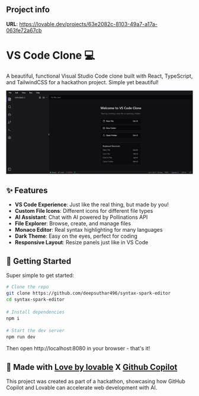 ## Project info

**URL**: https://lovable.dev/projects/63e2082c-8103-49a7-a17a-063fe72a67cb

# VS Code Clone 💻

A beautiful, functional Visual Studio Code clone built with React, TypeScript, and TailwindCSS for a hackathon project. Simple yet beautiful!

![VS Code Clone Screenshot](public/screenshot.png)

## ✨ Features
- **VS Code Experience**: Just like the real thing, but made by you!
- **Custom File Icons**: Different icons for different file types
- **AI Assistant**: Chat with AI powered by Pollinations API
- **File Explorer**: Browse, create, and manage files
- **Monaco Editor**: Real syntax highlighting for many languages
- **Dark Theme**: Easy on the eyes, perfect for coding
- **Responsive Layout**: Resize panels just like in VS Code

## 🚀 Getting Started

Super simple to get started:

```bash
# Clone the repo
git clone https://github.com/deepsuthar496/syntax-spark-editor
cd syntax-spark-editor

# Install dependencies
npm i

# Start the dev server
npm run dev
```
Then open http://localhost:8080 in your browser - that's it!

## 💖 Made with [Love by lovable](https://lovable.dev/) X [Github Copilot](https://github.com/features/copilot)

This project was created as part of a hackathon, showcasing how GitHub Copilot and Lovable can accelerate web development with AI.

